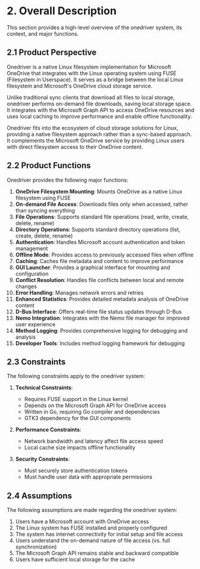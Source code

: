 # 2. Overall Description

This section provides a high-level overview of the onedriver system, its context, and major functions.

## 2.1 Product Perspective
Onedriver is a native Linux filesystem implementation for Microsoft OneDrive that integrates with the Linux operating system using FUSE (Filesystem in Userspace). It serves as a bridge between the local Linux filesystem and Microsoft's OneDrive cloud storage service.

Unlike traditional sync clients that download all files to local storage, onedriver performs on-demand file downloads, saving local storage space. It integrates with the Microsoft Graph API to access OneDrive resources and uses local caching to improve performance and enable offline functionality.

Onedriver fits into the ecosystem of cloud storage solutions for Linux, providing a native filesystem approach rather than a sync-based approach. It complements the Microsoft OneDrive service by providing Linux users with direct filesystem access to their OneDrive content.

## 2.2 Product Functions
Onedriver provides the following major functions:

1. **OneDrive Filesystem Mounting**: Mounts OneDrive as a native Linux filesystem using FUSE
2. **On-demand File Access**: Downloads files only when accessed, rather than syncing everything
3. **File Operations**: Supports standard file operations (read, write, create, delete, rename)
4. **Directory Operations**: Supports standard directory operations (list, create, delete, rename)
5. **Authentication**: Handles Microsoft account authentication and token management
6. **Offline Mode**: Provides access to previously accessed files when offline
7. **Caching**: Caches file metadata and content to improve performance
8. **GUI Launcher**: Provides a graphical interface for mounting and configuration
9. **Conflict Resolution**: Handles file conflicts between local and remote changes
10. **Error Handling**: Manages network errors and retries
11. **Enhanced Statistics**: Provides detailed metadata analysis of OneDrive content
12. **D-Bus Interface**: Offers real-time file status updates through D-Bus
13. **Nemo Integration**: Integrates with the Nemo file manager for improved user experience
14. **Method Logging**: Provides comprehensive logging for debugging and analysis
15. **Developer Tools**: Includes method logging framework for debugging

## 2.3 Constraints
The following constraints apply to the onedriver system:

1. **Technical Constraints**:
   - Requires FUSE support in the Linux kernel
   - Depends on the Microsoft Graph API for OneDrive access
   - Written in Go, requiring Go compiler and dependencies
   - GTK3 dependency for the GUI components

2. **Performance Constraints**:
   - Network bandwidth and latency affect file access speed
   - Local cache size impacts offline functionality

3. **Security Constraints**:
   - Must securely store authentication tokens
   - Must handle user data with appropriate permissions

## 2.4 Assumptions
The following assumptions are made regarding the onedriver system:

1. Users have a Microsoft account with OneDrive access
2. The Linux system has FUSE installed and properly configured
3. The system has internet connectivity for initial setup and file access
4. Users understand the on-demand nature of file access (vs. full synchronization)
5. The Microsoft Graph API remains stable and backward compatible
6. Users have sufficient local storage for the cache
